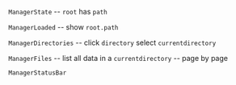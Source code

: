 `ManagerState` -- `root` has `path`

`ManagerLoaded` -- show `root.path`

`ManagerDirectories` -- click `directory` select `currentdirectory`

`ManagerFiles` -- list all data in a `currentdirectory` -- page by page

`ManagerStatusBar`
